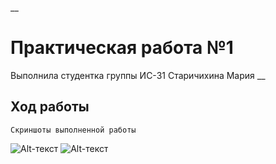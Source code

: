 __
# Практическая работа №1
Выполнила студентка группы ИС-31 Старичихина Мария
__
## Ход работы
```
Скриншоты выполненной работы
```
![Alt-текст](https://i.ibb.co/xL0f8F5/2021-11-14-131359.png "Ф")
![Alt-текст]( "Ы")
